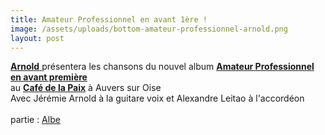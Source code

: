 ```yaml
---
title: Amateur Professionnel en avant 1ère !
image: /assets/uploads/bottom-amateur-professionnel-arnold.png
layout: post
---
```

[**Arnold** ](https://www.facebook.com/Arnold-318034885406/)présentera les chansons du nouvel album [**Amateur Professionnel en avant première**](https://www.facebook.com/pg/Arnold-318034885406/events/)\
au [**Café de la Paix**](https://www.facebook.com/Caf%C3%A9-de-la-Paix-Auvers-141362509242435/) à Auvers sur Oise\
Avec Jérémie Arnold à la guitare voix et Alexandre Leitao à l'accordéon\
\
 partie : [Albe](https://www.facebook.com/albemusique/)
